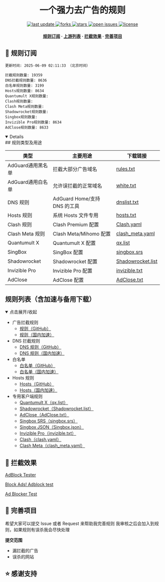 <div align="center">
<h1 align="center"><br>一个强力去广告的规则</h1>
<p>
  <a href="https://github.com/qq5460168/666">
    <img src="https://img.shields.io/github/last-commit/qq5460168/666?style=flat-square" alt="last update" />
  </a>
  <a href="https://github.com/qq5460168/666">
    <img src="https://img.shields.io/github/forks/qq5460168/666?style=flat-square" alt="forks" />
  </a>
  <a href="https://github.com/qq5460168/666">
    <img src="https://img.shields.io/github/stars/qq5460168/666?style=flat-square" alt="stars" />
  </a>
  <a href="https://github.com/qq5460168/666/issues/">
    <img src="https://img.shields.io/github/issues/qq5460168/666?style=flat-square" alt="open issues" />
  </a>
  <a href="https://github.com/qq5460168/666">
    <img src="https://img.shields.io/github/license/qq5460168/666?style=flat-square" alt="license" />
  </a>
</p>

<h4>
    <a href="#a">规则订阅</a>
  <span> · </span>
    <a href="#b">上游列表</a>
  <span> · </span>
    <a href="#c">拦截效果</a>
  <span> · </span>
    <a href="#d">完善项目</a>
  </h4>

</div>

<h2 id="a">🎯 规则订阅</h2>

```
更新时间: 2025-06-09 02:11:33 （北京时间） 

拦截规则数量: 19359 
DNS拦截规则数量: 8636 
白名单规则数量: 3199 
Hosts规则数量: 8634 
Quantumult X规则数量:  
Clash规则数量:  
Clash Meta规则数量:  
Shadowrocket规则数量:  
Singbox规则数量:  
Invizible Pro规则数量: 8634 
AdClose规则数量: 8633 
```

<details open>
## 规则类型及用途

| 类型             | 主要用途                       | 下载链接                                                                            |
|------------------|------------------------------|-------------------------------------------------------------------------------------|
| AdGuard通用黑名单       | 拦截大部分广告域名             | [rules.txt](https://raw.githubusercontent.com/qq5460168/666/refs/heads/master/rules.txt)     |
| AdGuard通用白名单       | 允许误拦截的正常域名           | [white.txt](https://raw.githubusercontent.com/qq5460168/666/refs/heads/master/allow.txt)     |
| DNS 规则         | AdGuard Home/支持 DNS 的工具   | [dnslist.txt](https://raw.githubusercontent.com/qq5460168/666/master/dns.txt)   |
| Hosts 规则       | 系统 Hosts 文件专用            | [hosts.txt](https://raw.githubusercontent.com/qq5460168/666/master/hosts.txt)       |
| Clash 规则       | Clash Premium 配置             | [Clash.yaml](https://raw.githubusercontent.com/qq5460168/666/master/clash.yaml) |
| Clash Meta 规则  | Clash Meta/Mihomo 配置         | [clash_meta.yaml](https://raw.githubusercontent.com/qq5460168/666/master/clash_meta.yaml) |
| Quantumult X     | Quantumult X 配置              | [qx.list](https://raw.githubusercontent.com/qq5460168/666/master/qx.list)           |
| SingBox          | SingBox 配置                   | [singbox.srs](https://raw.githubusercontent.com/qq5460168/666/master/singbox.srs)   |
| Shadowrocket     | Shadowrocket 配置              | [Shadowrocket.list](https://raw.githubusercontent.com/qq5460168/666/master/Shadowrocket.list) |
| Invizible Pro    | Invizible Pro 配置             | [invizible.txt](https://raw.githubusercontent.com/qq5460168/666/master/invizible.txt) |
| AdClose          | AdClose 配置                   | [AdClose.txt](https://raw.githubusercontent.com/qq5460168/666/master/AdClose.txt)   |


## 规则列表（含加速与备用下载）

<details open>
<summary>点击展开/收起</summary>

- 广告拦截规则  
  - [规则（GitHub）](https://raw.githubusercontent.com/qq5460168/666/master/rules.txt)
  - [规则（国内加速）](https://ghproxy.net/https://raw.githubusercontent.com/qq5460168/666/master/rules.txt)
- DNS 拦截规则  
  - [DNS 规则（GitHub）](https://raw.githubusercontent.com/qq5460168/666/master/dns.txt)
  - [DNS 规则（国内加速）](https://ghp.ci/https://raw.githubusercontent.com/qq5460168/666/master/dns.txt)
- 白名单  
  - [白名单（GitHub）](https://raw.githubusercontent.com/qq5460168/666/master/allow.txt)
  - [白名单（国内加速）](https://ghp.ci/https://raw.githubusercontent.com/qq5460168/666/master/allow.txt)
- Hosts 规则  
  - [Hosts（GitHub）](https://raw.githubusercontent.com/qq5460168/666/master/hosts.txt)
  - [Hosts（国内加速）](https://ghproxy.net/https://raw.githubusercontent.com/qq5460168/666/master/hosts.txt)
- 专用客户端规则  
  - [Quantumult X（qx.list）](https://raw.githubusercontent.com/qq5460168/666/master/qx.list)
  - [Shadowrocket（Shadowrocket.list）](https://raw.githubusercontent.com/qq5460168/666/master/Shadowrocket.list)
  - [AdClose（AdClose.txt）](https://raw.githubusercontent.com/qq5460168/666/master/AdClose.txt)
  - [Singbox SRS（singbox.srs）](https://raw.githubusercontent.com/qq5460168/666/master/singbox.srs)
  - [Singbox JSON（Singbox.json）](https://raw.githubusercontent.com/qq5460168/666/master/Singbox.json)
  - [Invizible Pro（invizible.txt）](https://raw.githubusercontent.com/qq5460168/666/master/invizible.txt)
  - [Clash（clash.yaml）](https://raw.githubusercontent.com/qq5460168/666/master/clash.yaml)
  - [Clash Meta（clash_meta.yaml）](https://raw.githubusercontent.com/qq5460168/666/master/clash_meta.yaml)

</details>



<h2 id="c">🚫 拦截效果</h2>

[AdBlock Tester](https://adblock-tester.com)

[Block Ads! Adblock test](https://blockads.fivefilters.org/)

[Ad Blocker Test](https://d3ward.github.io/toolz/adblock.html)

<h2 id="d">💬 完善项目</h2>

希望大家可以提交 Issue 或者 Request 来帮助我完善规则 我审核之后会加入到规则，如果规则有误杀我会尽快处理

**提交范围**

- 漏拦截的广告
- 误杀的网站

## ⭐ 感谢支持



